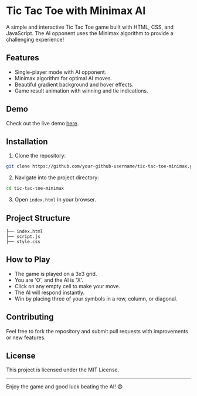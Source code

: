 # Tic Tac Toe with Minimax AI

A simple and interactive Tic Tac Toe game built with HTML, CSS, and JavaScript. The AI opponent uses the Minimax algorithm to provide a challenging experience!

## Features
- Single-player mode with AI opponent.
- Minimax algorithm for optimal AI moves.
- Beautiful gradient background and hover effects.
- Game result animation with winning and tie indications.

## Demo
Check out the live demo [here](https://www.linkedin.com/feed/update/urn:li:ugcPost:7306342363424034817/).

## Installation
1. Clone the repository:
```bash
git clone https://github.com/your-github-username/tic-tac-toe-minimax.git
```
2. Navigate into the project directory:
```bash
cd tic-tac-toe-minimax
```
3. Open `index.html` in your browser.

## Project Structure
```
├── index.html
├── script.js
├── style.css
```

## How to Play
- The game is played on a 3x3 grid.
- You are 'O', and the AI is 'X'.
- Click on any empty cell to make your move.
- The AI will respond instantly.
- Win by placing three of your symbols in a row, column, or diagonal.

## Contributing
Feel free to fork the repository and submit pull requests with improvements or new features.

## License
This project is licensed under the MIT License.

---
Enjoy the game and good luck beating the AI! 😄

